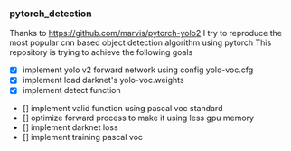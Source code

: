 ### pytorch_detection
Thanks to https://github.com/marvis/pytorch-yolo2
I try to reproduce the most popular cnn based object detection algorithm using pytorch 
This repository is trying to achieve the following goals
- [x] implement yolo v2 forward network using config yolo-voc.cfg
- [x] implement load darknet's  yolo-voc.weights
- [x] implement detect function
- [] implement valid function using pascal voc standard 
- [] optimize forward process to make it using less gpu memory
- [] implement darknet loss
- [] implement training pascal voc